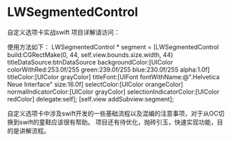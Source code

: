 # LWSegmentedControl
自定义选项卡实战swift
项目详解请访问：

使用方法如下：
LWSegmentedControl * segment = [LWSegmentedControl build:CGRectMake(0, 44, self.view.bounds.size.width, 44) titleDataSource:btnDataSource backgroundColor:[UIColor colorWithRed:253.0f/255 green:239.0f/255 blue:230.0f/255 alpha:1.0f] titleColor:[UIColor grayColor] titleFont:[UIFont fontWithName:@".Helvetica Neue Interface" size:16.0f] selectColor:[UIColor orangeColor] normalIndicatorColor:[UIColor grayColor] selectionIndicatorColor:[UIColor redColor] delegate:self];
[self.view addSubview:segment];

自定义选项卡中涉及swift开发的一些基础流程以及混编的注意事项，对于从OC切换到swift的童鞋应该很有帮助。
项目还有待优化，抛砖引玉，快速实现功能，目的是讲解流程。
